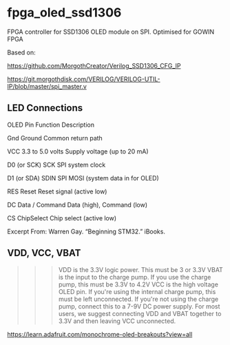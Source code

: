 # fpga_oled_ssd1306
FPGA controller for SSD1306 OLED module on SPI. Optimised for GOWIN FPGA

Based on:

https://github.com/MorgothCreator/Verilog_SSD1306_CFG_IP

https://git.morgothdisk.com/VERILOG/VERILOG-UTIL-IP/blob/master/spi_master.v

## LED Connections

OLED Pin
Function
Description

Gnd
Ground
Common return path

VCC
3.3 to 5.0 volts
Supply voltage (up to 20 mA)

D0 (or SCK)
SCK
SPI system clock

D1 (or SDA)
SDIN
SPI MOSI (system data in for OLED)

RES
Reset
Reset signal (active low)

DC
Data / Command
Data (high), Command (low)

CS
ChipSelect
Chip select (active low)

Excerpt From: Warren Gay. “Beginning STM32.” iBooks. 

## VDD, VCC, VBAT

>>>VDD is the 3.3V logic power. This must be 3 or 3.3V
VBAT is the input to the charge pump. If you use the charge pump, this must be 3.3V to 4.2V
VCC is the high voltage OLED pin. If you're using the internal charge pump, this must be left unconnected. If you're not using the charge pump, connect this to a 7-9V DC power supply.
For most users, we suggest connecting VDD and VBAT together to 3.3V and then leaving VCC unconnected.

https://learn.adafruit.com/monochrome-oled-breakouts?view=all

